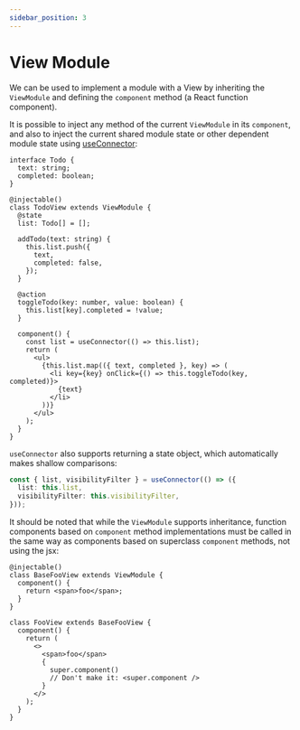 ```yaml
---
sidebar_position: 3
---
```


# View Module

We can be used to implement a module with a View by inheriting the `ViewModule` and defining the `component` method (a React function component).

It is possible to inject any method of the current `ViewModule` in its `component`, and also to inject the current shared module state or other dependent module state using [useConnector](#):


```tsx
interface Todo {
  text: string;
  completed: boolean;
}

@injectable()
class TodoView extends ViewModule {
  @state
  list: Todo[] = [];

  addTodo(text: string) {
    this.list.push({
      text,
      completed: false,
    });
  }

  @action
  toggleTodo(key: number, value: boolean) {
    this.list[key].completed = !value;
  }

  component() {
    const list = useConnector(() => this.list);
    return (
      <ul>
        {this.list.map(({ text, completed }, key) => (
          <li key={key} onClick={() => this.toggleTodo(key, completed)}>
            {text}
          </li>
        ))}
      </ul>
    );
  }
}
```

`useConnector` also supports returning a state object, which automatically makes shallow comparisons:

```ts
const { list, visibilityFilter } = useConnector(() => ({
  list: this.list,
  visibilityFilter: this.visibilityFilter,
}));
```

It should be noted that while the `ViewModule` supports inheritance, function components based on `component` method implementations must be called in the same way as components based on superclass `component` methods, not using the jsx:


```tsx
@injectable()
class BaseFooView extends ViewModule {
  component() {
    return <span>foo</span>;
  }
}

class FooView extends BaseFooView {
  component() {
    return (
      <>
        <span>foo</span>
        {
          super.component()
          // Don't make it: <super.component />
        }
      </>
    );
  }
}
```


